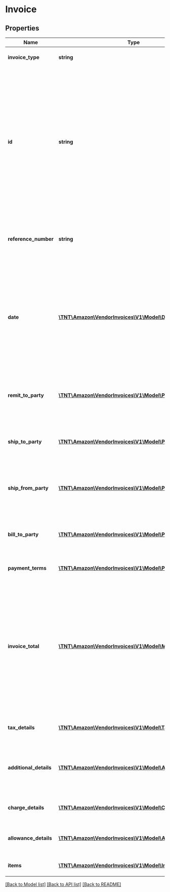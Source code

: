 # Invoice

## Properties
Name | Type | Description | Notes
------------ | ------------- | ------------- | -------------
**invoice_type** | **string** | Identifies the type of invoice. | 
**id** | **string** | Unique number relating to the charges defined in this document. This will be invoice number if the document type is Invoice or CreditNote number if the document type is Credit Note. Failure to provide this reference will result in a rejection. | 
**reference_number** | **string** | An additional unique reference number used for regulatory or other purposes. | [optional] 
**date** | [**\TNT\Amazon\VendorInvoices\V1\Model\\DateTime**](\DateTime.md) | Date when the invoice/credit note information was generated in the origin&#39;s accounting system. The invoice date should be on or after the purchase order creation date. | 
**remit_to_party** | [**\TNT\Amazon\VendorInvoices\V1\Model\PartyIdentification**](PartyIdentification.md) | Name, address and tax details of the party receiving the payment of this invoice. | 
**ship_to_party** | [**\TNT\Amazon\VendorInvoices\V1\Model\PartyIdentification**](PartyIdentification.md) | Name, address and tax details of the party receiving a shipment of products. | [optional] 
**ship_from_party** | [**\TNT\Amazon\VendorInvoices\V1\Model\PartyIdentification**](PartyIdentification.md) | Name, address and tax details of the party sending a shipment of products. | [optional] 
**bill_to_party** | [**\TNT\Amazon\VendorInvoices\V1\Model\PartyIdentification**](PartyIdentification.md) | Name, address and tax details of the party to whom this invoice is issued. | [optional] 
**payment_terms** | [**\TNT\Amazon\VendorInvoices\V1\Model\PaymentTerms**](PaymentTerms.md) | The payment terms for the invoice. | [optional] 
**invoice_total** | [**\TNT\Amazon\VendorInvoices\V1\Model\Money**](Money.md) | Total monetary amount charged in the invoice or full value of credit note to be paid including all relevant taxes. It is the total amount of invoice (including charges, less allowances) before terms discount (if discount is applicable). | 
**tax_details** | [**\TNT\Amazon\VendorInvoices\V1\Model\TaxDetails[]**](TaxDetails.md) | Total tax amount details for all line items. | [optional] 
**additional_details** | [**\TNT\Amazon\VendorInvoices\V1\Model\AdditionalDetails[]**](AdditionalDetails.md) | Additional details provided by the selling party, for tax related or other purposes. | [optional] 
**charge_details** | [**\TNT\Amazon\VendorInvoices\V1\Model\ChargeDetails[]**](ChargeDetails.md) | Total charge amount details for all line items. | [optional] 
**allowance_details** | [**\TNT\Amazon\VendorInvoices\V1\Model\AllowanceDetails[]**](AllowanceDetails.md) | Total allowance amount details for all line items. | [optional] 
**items** | [**\TNT\Amazon\VendorInvoices\V1\Model\InvoiceItem[]**](InvoiceItem.md) | The list of invoice items. | [optional] 

[[Back to Model list]](../README.md#documentation-for-models) [[Back to API list]](../README.md#documentation-for-api-endpoints) [[Back to README]](../README.md)


